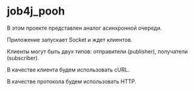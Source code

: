 # job4j_pooh

В этом проекте представлен аналог асинхронной очереди.

Приложение запускает Socket и ждет клиентов.

Клиенты могут быть двух типов: отправители (publisher), получатели (subscriber).

В качестве клиента будем использовать cURL.

В качестве протокола будем использовать HTTP. 